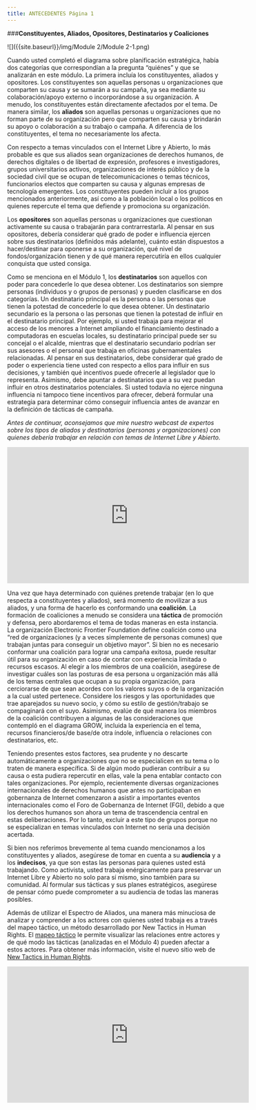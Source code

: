 ```yaml
---
title: ANTECEDENTES Página 1
---
```


###**Constituyentes, Aliados, Opositores, Destinatarios y Coaliciones**

![]({{site.baseurl}}/img/Module 2/Module 2-1.png)

Cuando usted completó el diagrama sobre planificación estratégica, había dos categorías que correspondían a la pregunta “quiénes” y que se analizarán en este módulo. La primera incluía los constituyentes, aliados y opositores. Los constituyentes  son aquellas personas u organizaciones que comparten su causa y se sumarán a su campaña, ya sea mediante su colaboración/apoyo externo o incorporándose a su organización. A menudo, los constituyentes están directamente afectados por el tema. De manera similar, los **aliados** son aquellas personas u organizaciones que no forman parte de su organización pero que comparten su causa y brindarán su apoyo o colaboración a su trabajo o campaña. A diferencia de los constituyentes, el tema no necesariamente los afecta. 

Con respecto a temas vinculados con el Internet Libre y Abierto, lo más probable es que sus aliados sean organizaciones de derechos humanos, de derechos digitales o de libertad de expresión, profesores e investigadores, grupos universitarios activos, organizaciones de interés público y de la sociedad civil que se ocupan de telecomunicaciones o temas técnicos, funcionarios electos que comparten su causa y algunas empresas de tecnología emergentes. Los constituyentes pueden incluir a los grupos mencionados anteriormente, así como a la población local o los políticos en quienes repercute el tema que defiende y promociona su organización.

Los **opositores** son aquellas personas u organizaciones que cuestionan activamente su causa o trabajarán para contrarrestarla. Al pensar en sus opositores, debería considerar qué grado de poder e influencia ejercen sobre sus destinatarios (definidos más adelante), cuánto están dispuestos a hacer/destinar para oponerse a su organización, qué nivel de fondos/organización tienen y de qué manera repercutiría en ellos cualquier conquista que usted consiga.

Como se menciona en el Módulo 1, los **destinatarios** son aquellos con poder para concederle lo que desea obtener. Los destinatarios son siempre personas (individuos y o grupos de personas) y pueden clasificarse en dos categorías. Un destinatario principal es la persona o las personas que tienen la potestad de concederle lo que desea obtener. Un destinatario secundario es la persona o las personas que tienen la potestad de influir en el destinatario principal. Por ejemplo, si usted trabaja para mejorar el acceso de los menores a Internet ampliando el financiamiento destinado a computadoras en escuelas locales, su destinatario principal puede ser su concejal o el alcalde, mientras que el destinatario secundario podrían ser sus asesores o el personal que trabaja en oficinas gubernamentales relacionadas. Al pensar en sus destinatarios, debe considerar qué grado de poder o experiencia tiene usted con respecto a ellos para influir en sus decisiones, y también qué incentivos puede ofrecerle al legislador que lo representa. Asimismo, debe apuntar a destinatarios que a su vez puedan influir en otros destinatarios potenciales. Si usted todavía no ejerce ninguna influencia ni tampoco tiene incentivos para ofrecer, deberá formular una estrategia para determinar cómo conseguir influencia antes de avanzar en la definición de tácticas de campaña.

*Antes de continuar, aconsejamos que mire nuestro webcast de expertos sobre los tipos de aliados y destinatarios (personas y organizaciones) con quienes debería trabajar en relación con temas de Internet Libre y Abierto.* 

<div align="center"><iframe width="560" height="315" src="https://www.youtube.com/embed/WusjKL_DNwU" frameborder="0" allowfullscreen></iframe></div>

Una vez que haya determinado con quiénes pretende trabajar (en lo que respecta a constituyentes y aliados), será momento de movilizar a sus aliados, y una forma de hacerlo es conformando una **coalición**. La formación de coaliciones a menudo se considera una **táctica** de promoción y defensa, pero abordaremos el tema de todas maneras en esta instancia. La organización Electronic Frontier Foundation define coalición como una “red de organizaciones (y a veces simplemente de personas comunes) que trabajan juntas para conseguir un objetivo mayor”. Si bien no es necesario conformar una coalición para lograr una campaña exitosa, puede resultar útil para su organización en caso de contar con experiencia limitada o recursos escasos. Al elegir a los miembros de una coalición, asegúrese de investigar cuáles son las posturas de esa persona u organización más allá de los temas centrales que ocupan a su propia organización, para cerciorarse de que sean acordes con los valores suyos o de la organización a la cual  usted pertenece. Considere los riesgos y las oportunidades que trae aparejados su nuevo socio, y cómo su estilo de gestión/trabajo se compaginará con el suyo. Asimismo, evalúe de qué manera los miembros de  la coalición contribuyen a algunas de las consideraciones que contempló en el diagrama GROW, incluida la experiencia en el tema, recursos financieros/de base/de otra índole, influencia o relaciones con destinatarios, etc. 

Teniendo presentes estos factores, sea prudente y no descarte automáticamente a organizaciones que no se especialicen en su tema o lo traten de manera específica. Si de algún modo pudieran contribuir a su causa o esta pudiera repercutir en ellas, vale la pena entablar contacto con tales organizaciones. Por ejemplo, recientemente diversas organizaciones internacionales de derechos humanos que antes no participaban en gobernanza de Internet comenzaron a asistir a importantes eventos internacionales como el Foro de Gobernanza de Internet (FGI), debido a que los derechos humanos son ahora un tema de trascendencia central en estas deliberaciones. Por lo tanto, excluir a este tipo de grupos porque no se especializan en temas vinculados con Internet no sería una decisión acertada.

Si bien nos referimos brevemente al tema cuando mencionamos a los constituyentes y aliados, asegúrese de tomar en cuenta a su **audiencia** y a los **indecisos**, ya que son estas las personas para quienes usted está trabajando. Como activista, usted trabaja enérgicamente para preservar un Internet Libre y Abierto no solo para sí mismo, sino también para su comunidad. Al formular sus tácticas y sus planes estratégicos, asegúrese de pensar cómo puede comprometer a su audiencia de todas las maneras posibles.

Además de utilizar el Espectro de Aliados, una manera más minuciosa de analizar y comprender a los actores con quienes usted trabaja es a través del mapeo táctico, un método desarrollado por New Tactics in Human Rights. El <a href="https://www.newtactics.org/toolkit/map-terrain" target="_blank">mapeo táctico</a> le permite visualizar las relaciones entre actores y de qué modo las tácticas (analizadas en el Módulo 4) pueden afectar a estos actores. Para obtener más información, visite el nuevo sitio web de <a href="https://www.newtactics.org/" target="_blank">New Tactics in Human Rights</a>.

<div align="center"><iframe width="560" height="315" src="https://www.youtube.com/embed/WusjKL_DNwU" frameborder="0" allowfullscreen></iframe></div>
